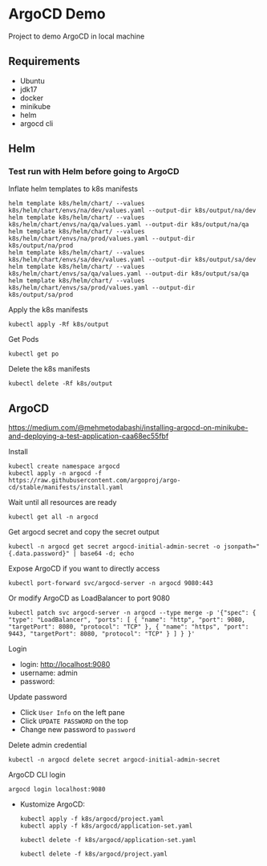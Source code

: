 # ArgoCD Demo

Project to demo ArgoCD in local machine

## Requirements

- Ubuntu
- jdk17
- docker
- minikube
- helm
- argocd cli

## Helm

### Test run with Helm before going to ArgoCD

Inflate helm templates to k8s manifests

```shell
helm template k8s/helm/chart/ --values k8s/helm/chart/envs/na/dev/values.yaml --output-dir k8s/output/na/dev
helm template k8s/helm/chart/ --values k8s/helm/chart/envs/na/qa/values.yaml --output-dir k8s/output/na/qa
helm template k8s/helm/chart/ --values k8s/helm/chart/envs/na/prod/values.yaml --output-dir k8s/output/na/prod
helm template k8s/helm/chart/ --values k8s/helm/chart/envs/sa/dev/values.yaml --output-dir k8s/output/sa/dev
helm template k8s/helm/chart/ --values k8s/helm/chart/envs/sa/qa/values.yaml --output-dir k8s/output/sa/qa
helm template k8s/helm/chart/ --values k8s/helm/chart/envs/sa/prod/values.yaml --output-dir k8s/output/sa/prod
```

Apply the k8s manifests

```shell
kubectl apply -Rf k8s/output
```

Get Pods

```shell
kubectl get po
```

Delete the k8s manifests

```shell
kubectl delete -Rf k8s/output
```

## ArgoCD

<https://medium.com/@mehmetodabashi/installing-argocd-on-minikube-and-deploying-a-test-application-caa68ec55fbf>

Install

```shell
kubectl create namespace argocd
kubectl apply -n argocd -f https://raw.githubusercontent.com/argoproj/argo-cd/stable/manifests/install.yaml
```

Wait until all resources are ready

```shell
kubectl get all -n argocd
```

Get argocd secret and copy the secret output

```shell
kubectl -n argocd get secret argocd-initial-admin-secret -o jsonpath="{.data.password}" | base64 -d; echo
```

Expose ArgoCD if you want to directly access

```shell
kubectl port-forward svc/argocd-server -n argocd 9080:443
```

Or modify ArgoCD as LoadBalancer to port 9080

```shell
kubectl patch svc argocd-server -n argocd --type merge -p '{"spec": { "type": "LoadBalancer", "ports": [ { "name": "http", "port": 9080, "targetPort": 8080, "protocol": "TCP" }, { "name": "https", "port": 9443, "targetPort": 8080, "protocol": "TCP" } ] } }'
```

Login

- login: <http://localhost:9080>
- username: admin
- password: <from-previous-secret-step>

Update password

- Click `User Info` on the left pane
- Click `UPDATE PASSWORD` on the top
- Change new password to `password`

Delete admin credential

```shell
kubectl -n argocd delete secret argocd-initial-admin-secret
```

ArgoCD CLI login

```shell
argocd login localhost:9080
```

- Kustomize ArgoCD:

  ```shell
  kubectl apply -f k8s/argocd/project.yaml
  kubectl apply -f k8s/argocd/application-set.yaml
  ```

  ```shell
  kubectl delete -f k8s/argocd/application-set.yaml
  ```
  
  ```shell
  kubectl delete -f k8s/argocd/project.yaml
  ```
